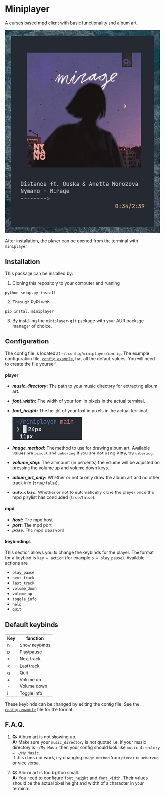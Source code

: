 # Miniplayer

A curses based mpd client with basic functionality and album art.

![player-preview](https://github.com/GuardKenzie/miniplayer/blob/main/img/preview.png?raw=true)

After installation, the player can be opened from the terminal with `miniplayer`.

## Installation

This package can be installed by:
1. Cloning this repository to your computer and running
```
python setup.py install
```
2. Through PyPi with
```
pip install miniplayer
```
3. By installing the `miniplayer-git` package with your AUR package manager of choice.

## Configuration

The config file is located at `~/.config/miniplayer/config`. The example configuration file, [`config.example`](config.example), has all the default values. You will need to create the file yourself.

#### player
* ***music_directory*:** The path to your music directory for extracting album art.
* ***font_width*:** The width of your font in pixels in the actual terminal.
* ***font_height*:** The height of your font in pixels in the actual terminal.

    ![font-example](https://github.com/GuardKenzie/miniplayer/blob/main/img/font.png?raw=true)

* ***image_method*:** The method to use for drawing album art. Available values are `pixcat` and `ueberzug`
    If you are not using Kitty, try `ueberzug`.
* ***volume_step*:** The ammount (in percents) the volume will be adjusted on pressing the volume up and volume down keys.
* ***album_art_only*:** Whether or not to only draw the album art and no other track info (`true/false`).
* ***auto_close*:** Whether or not to automatically close the player once the mpd playlist has concluded (`true/false`).


#### mpd
* ***host*:** The mpd host
* ***port*:** The mpd port
* ***pass*:** The mpd password


#### keybindings
This section allows you to change the keybinds for the player. The format for a keybind is `key = action` (for example `p = play_pause`). Available actions are
* `play_pause`
* `next_track`
* `last_track`
* `volume_down`
* `volume_up`
* `toggle_info`
* `help`
* `quit`


## Default keybinds

| Key | function      |
|-----|---------------|
| h   | Show keybinds |
| p   | Play/pause    |
| >   | Next track    |
| <   | Last track    |
| q   | Quit          |
| +   | Volume up     |
| -   | Volume down   |
| i   | Toggle info   |

These keybinds can be changed by editing the config file. See the [`config.example`](config.example) file for the format.

    
## F.A.Q.
1. **Q:** Album art is not showing up.  
**A:** Make sure your `music_directory` is not quoted i.e. if your music directory is `~/My Music` then your config should look like `music_directory = ~/My Music`.  
If this does not work, try changing `image_method` from `pixcat` to `ueberzug` or vice versa.

2. **Q:** Album art is too big/too small.  
**A:** You need to configure `font_height` and `font_width`. Their values should be the actual pixel height and width of a character in your terminal.
